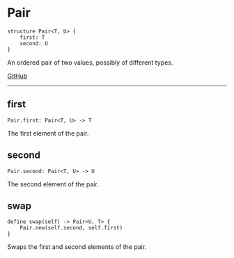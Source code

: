 # Pair

```acorn
structure Pair<T, U> {
    first: T
    second: U
}
```

An ordered pair of two values, possibly of different types.

[GitHub](https://github.com/acornprover/acornlib/blob/master/src/pair.ac)

---
## first

```acorn
Pair.first: Pair<T, U> -> T
```

The first element of the pair.
## second

```acorn
Pair.second: Pair<T, U> -> U
```

The second element of the pair.
## swap

```acorn
define swap(self) -> Pair<U, T> {
    Pair.new(self.second, self.first)
}
```

Swaps the first and second elements of the pair.
